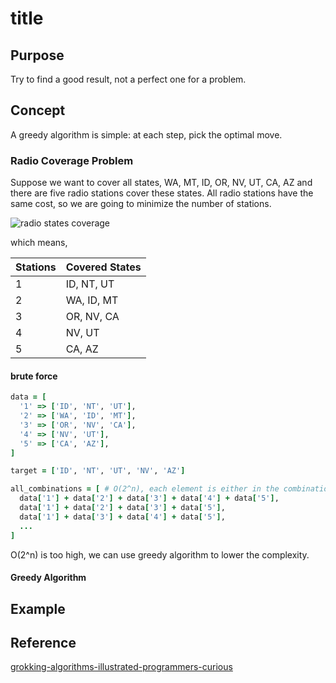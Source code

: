 # title

## Purpose

Try to find a good result, not a perfect one for a problem.

## Concept

A greedy algorithm is simple: at each step, pick the optimal move.

### Radio Coverage Problem

Suppose we want to cover all states, WA, MT, ID, OR, NV, UT, CA, AZ and there are five radio stations cover these states. All radio stations have the same cost, so we are going to minimize the number of stations.

![radio states coverage](assets/img/radio_states_coverage)

which means,

| Stations | Covered States |
|---|--------
| 1 | ID, NT, UT |
| 2 | WA, ID, MT |
| 3 | OR, NV, CA |
| 4 | NV, UT |
| 5 | CA, AZ |

#### brute force

```ruby
data = [
  '1' => ['ID', 'NT', 'UT'],
  '2' => ['WA', 'ID', 'MT'],
  '3' => ['OR', 'NV', 'CA'],
  '4' => ['NV', 'UT'],
  '5' => ['CA', 'AZ'],
]

target = ['ID', 'NT', 'UT', 'NV', 'AZ']

all_combinations = [ # O(2^n), each element is either in the combination or not
  data['1'] + data['2'] + data['3'] + data['4'] + data['5'],
  data['1'] + data['2'] + data['3'] + data['5'],
  data['1'] + data['3'] + data['4'] + data['5'],
  ...
]
```

O(2^n) is too high, we can use greedy algorithm to lower the complexity.

#### Greedy Algorithm



## Example

## Reference

[grokking-algorithms-illustrated-programmers-curious](https://www.amazon.com/Grokking-Algorithms-illustrated-programmers-curious/dp/1617292230)
